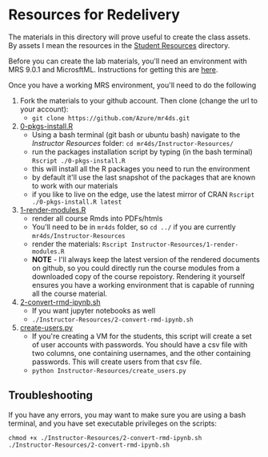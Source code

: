 Resources for Redelivery
=========================

The materials in this directory will prove useful to create the class assets. By assets I mean the resources in the [Student Resources](https://github.com/Azure/mr4ds/tree/master/Student-Resources) directory. 

Before you can create the lab materials, you'll need an environment with MRS 9.0.1 and MicrosftML. Instructions for getting this are [here](https://github.com/Azure/mr4ds/wiki/Microsoft-R-Server-Installation-Instructions). 

Once you have a working MRS environment, you'll need to do the following

1. Fork the materials to your github account. Then clone (change the url to your account):
	- `git clone https://github.com/Azure/mr4ds.git`
1. [0-pkgs-install.R](https://github.com/Azure/mr4ds/blob/master/Instructor-Resources/0-pkgs-install.R)
	- Using a bash terminal (git bash or ubuntu bash) navigate to the _Instructor Resources_ folder: `cd mr4ds/Instructor-Resources/`
	- run the packages installation script by typing (in the bash terminal) `Rscript ./0-pkgs-install.R`
	- this will install all the R packages you need to run the environment
	- by default it'll use the last snapshot of the packages that are known to work with our materials
	- if you like to live on the edge, use the latest mirror of CRAN `Rscript ./0-pkgs-install.R latest`
2. [1-render-modules.R](https://github.com/Azure/mr4ds/blob/master/Instructor-Resources/1-render-modules.R)
	- render all course Rmds into PDFs/htmls
	- You'll need to be in `mr4ds` folder, so `cd ../` if you are currently `mr4ds/Instructor-Resources`
	- render the materials: `Rscript Instructor-Resources/1-render-modules.R`
	- **NOTE** - I'll always keep the latest version of the rendered documents on github, so you could directly run the course modules from a downloaded copy of the course repoistory. Rendering it yourself ensures you have a working environment that is capable of running all the course material.
3. [2-convert-rmd-ipynb.sh](https://github.com/Azure/mr4ds/blob/master/Instructor-Resources/2-convert-rmd-ipynb.sh)
	- If you want jupyter notebooks as well
	- `./Instructor-Resources/2-convert-rmd-ipynb.sh`
4. [create-users.py](https://github.com/Azure/mr4ds/blob/master/Instructor-Resources/create_users.py)
	- If you're creating a VM for the students, this script will create a set of user accounts with passwords. You should have a csv file with two columns, one containing usernames, and the other containing passwords. This will create users from that csv file.
	- `python Instructor-Resources/create_users.py`

## Troubleshooting

If you have any errors, you may want to make sure you are using a bash terminal, and you have set executable privileges on the scripts:

```
chmod +x ./Instructor-Resources/2-convert-rmd-ipynb.sh
./Instructor-Resources/2-convert-rmd-ipynb.sh
```
